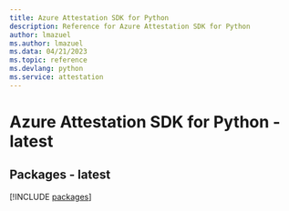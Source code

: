 ```yaml
---
title: Azure Attestation SDK for Python
description: Reference for Azure Attestation SDK for Python
author: lmazuel
ms.author: lmazuel
ms.data: 04/21/2023
ms.topic: reference
ms.devlang: python
ms.service: attestation
---
```

# Azure Attestation SDK for Python - latest
## Packages - latest
[!INCLUDE [packages](attestation-index.md)]
